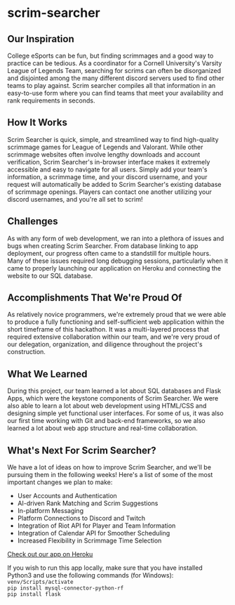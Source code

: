 # scrim-searcher
## Our Inspiration
College eSports can be fun, but finding scrimmages and a good way to practice can be tedious. As a coordinator for a Cornell University's Varsity League of Legends Team, searching for scrims can often be disorganized and disjointed among the many different discord servers used to find other teams to play against. Scrim searcher compiles all that information in an easy-to-use form where you can find teams that meet your availability and rank requirements in seconds.

## How It Works
Scrim Searcher is quick, simple, and streamlined way to find high-quality scrimmage games for League of Legends and Valorant. While other scrimmage websites often involve lengthy downloads and account verification, Scrim Searcher's in-browser interface makes it extremely accessible and easy to navigate for all users. Simply add your team's information, a scrimmage time, and your discord username, and your request will automatically be added to Scrim Searcher's existing database of scrimmage openings. Players can contact one another utilizing your discord usernames, and you're all set to scrim! 

## Challenges
As with any form of web development, we ran into a plethora of issues and bugs when creating Scrim Searcher. From database linking to app deployment, our progress often came to a standstill for multiple hours. Many of these issues required long debugging sessions, particularly when it came to properly launching our application on Heroku and connecting the website to our SQL database.

## Accomplishments That We're Proud Of
As relatively novice programmers, we're extremely proud that we were able to produce a fully functioning and self-sufficient web application within the short timeframe of this hackathon. It was a multi-layered process that required extensive collaboration within our team, and we're very proud of our delegation, organization, and diligence throughout the project's construction. 

## What We Learned
During this project, our team learned a lot about SQL databases and Flask Apps, which were the keystone components of Scrim Searcher. We were also able to learn a lot about web development using HTML/CSS and 
designing simple yet functional user interfaces. For some of us, it was also our first time working with Git and back-end frameworks, so we also learned a lot about web app structure and real-time collaboration.

## What's Next For Scrim Searcher?
We have a lot of ideas on how to improve Scrim Searcher, and we'll be pursuing them in the following weeks! Here's a list of some of the most important changes we plan to make:
- User Accounts and Authentication
- AI-driven Rank Matching and Scrim Suggestions 
- In-platform Messaging
- Platform Connections to Discord and Twitch
- Integration of Riot API for Player and Team Information
- Integration of Calendar API for Smoother Scheduling
- Increased Flexibility in Scrimmage Time Selection

[Check out our app on Heroku](https://scrim-searcher.herokuapp.com/)

If you wish to run this app locally, make sure that you have installed Python3 and use the following commands (for Windows):
`venv/Scripts/activate`  
`pip install mysql-connector-python-rf`  
`pip install flask`
